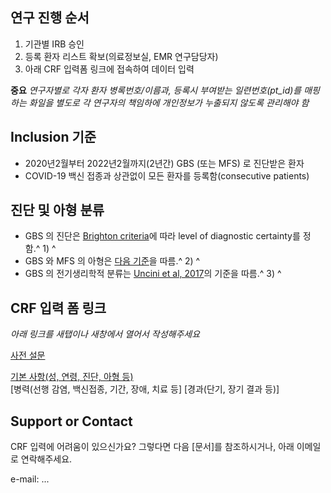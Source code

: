 ## 연구 진행 순서 
1. 기관별 IRB 승인 
2. 등록 환자 리스트 확보(의료정보실, EMR 연구담당자)  
3. 아래 CRF 입력폼 링크에 접속하여 데이터 입력    

**중요** 
*연구자별로 각자 환자 병록번호/이름과, 등록시 부여받는 일련번호(pt_id)를 매핑하는 화일을 별도로 각 연구자의 책임하에 개인정보가 누출되지 않도록 관리해야 함*  

## Inclusion 기준 
- 2020년2월부터 2022년2월까지(2년간) GBS (또는 MFS) 로 진단받은 환자  
- COVID-19 백신 접종과 상관없이 모든 환자를 등록함(consecutive patients) 

## 진단 및 아형 분류  
- GBS 의 진단은 [Brighton criteria](md/brighton_criteria)에 따라 level of diagnostic certainty를 정함.^ 1) ^ 
- GBS 와 MFS 의 아형은 [다음 기준](md/subtype_class)을 따름.^ 2) ^  
- GBS 의 전기생리학적 분류는 [Uncini et al, 2017](md/edx_class)의 기준을 따름.^ 3) ^ 

## CRF 입력 폼 링크   

*아래 링크를 새탭이나 새창에서 열어서 작성해주세요*  

[사전 설문](https://airtable.com/shrtlbJf9S5drOfHt) 

[기본 사항(성, 연령, 진단, 아형 등)](https://airtable.com/shrlrkom07zUcJrzi)  
[병력(선행 감염, 백신접종, 기간, 장애, 치료 등] 
[경과(단기, 장기 결과 등)] 

## Support or Contact

CRF 입력에 어려움이 있으신가요? 그렇다면 다음 [문서]를 참조하시거나, 아래 이메일로 연락해주세요. 

e-mail: ... 

